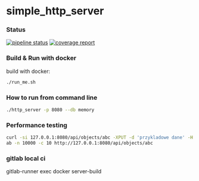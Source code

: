 # simple_http_server

### Status

[![pipeline status](https://gitlab.com/mrowacz/wp-interview/badges/master/pipeline.svg)](https://gitlab.com/mrowacz/wp-interview/commits/master)
[![coverage report](https://gitlab.com/mrowacz/wp-interview/badges/master/coverage.svg)](https://gitlab.com/mrowacz/wp-interview/commits/master)

### Build & Run with docker

build with docker:

```bash
./run_me.sh
```

### How to run from command line

```bash
./http_server -p 8080 --db memory
```

### Performance testing

```bash
curl -si 127.0.0.1:8080/api/objects/abc -XPUT -d 'przykladowe dane' -H 'Content-Type:application/json'
ab -n 10000 -c 10 http://127.0.0.1:8080/api/objects/abc
```

### gitlab local ci

gitlab-runner exec docker server-build
